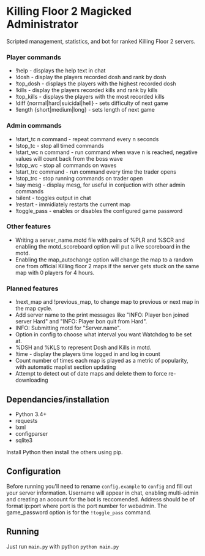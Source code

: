 # Killing Floor 2 Magicked Administrator
Scripted management, statistics, and bot for ranked Killing Floor 2 servers.

### Player commands
* !help - displays the help text in chat
* !dosh - display the players recorded dosh and rank by dosh
* !top_dosh - displays the players with the highest recorded dosh
* !kills - display the players recorded kills and rank by kills
* !top_kills - displays the players with the most recorded kills
* !diff {normal|hard|suicidal|hell} - sets difficulty of next game
* !length {short|medium|long} - sets length of next game

### Admin commands
* !start\_tc n command - repeat command every n seconds
* !stop\_tc - stop all timed commands
* !start\_wc n command - run command when wave n is reached, negative values will count back from the boss wave
* !stop\_wc - stop all commands on waves
* !start_trc command - run command every time the trader opens
* !stop_trc - stop running commands on trader open
* !say mesg - display mesg, for useful in conjuction with other admin commands
* !silent - toggles output in chat
* !restart - immidiately restarts the current map
* !toggle_pass - enables or disables the configured game password

### Other features
* Writing a server_name.motd file with pairs of %PLR and %SCR and enabling the motd_scoreboard option will put a live scoreboard in the motd.
* Enabling the map_autochange option will change the map to a random one from official Killing floor 2 maps if the server gets stuck on the same map with 0 players for 4 hours.

### Planned features
* !next_map and !previous_map, to change map to previous or next map in the map cycle.
* Add server name to the print messages like "INFO: Player bon joined server Hard" and "INFO: Player bon quit from Hard".
* INFO: Submitting motd for "Server.name".
* Option in config to choose what interval you want Watchdog to be set at.
* %DSH and %KLS to represent Dosh and Kills in motd.
* !time - display the players time logged in and log in count
* Count number of times each map is played as a metric of popularity, with automatic maplist section updating
* Attempt to detect out of date maps and delete them to force re-downloading

## Dependancies/installation
* Python 3.4+
* requests
* lxml
* configparser
* sqlite3

Install Python then install the others using pip.

## Configuration
Before running you'll need to rename `config.example` to `config` and fill out your server information. Username will appear in chat, enabling multi-admin and creating an account for the bot is reccomended. Address should be of format ip:port where port is the port number for webadmin. The game_password option is for the `!toggle_pass` command.

## Running
Just run `main.py` with python
```python main.py```
